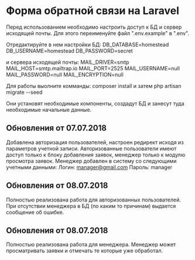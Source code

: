 # Форма обратной связи на Laravel

Перед использованием необходимо настроить доступ к БД и сервер исходящей почты. 
Для этого переименуйте файл ".env.example" в ".env".

Отредактируйте в нем настройки БД:
DB_DATABASE=homestead
DB_USERNAME=homestead
DB_PASSWORD=secret

и сервера исходящей почты:
MAIL_DRIVER=smtp
MAIL_HOST=smtp.mailtrap.io
MAIL_PORT=2525
MAIL_USERNAME=null
MAIL_PASSWORD=null
MAIL_ENCRYPTION=null

Для работы выолните комманды:
composer install
и затем
php artisan migrate --seed

Они установят необходимые компоненты, создадут БД и занесут туда необходимые начальные данные.

## Обновления от 07.07.2018

Добавлена авторизация пользователей, настроен редирект исходя из параметров учетной записи. 
Авторизованные пользователи имеют доступ только к блоку добавления заявок, менеджер только к модулю просмотра заявок.
Менеджер добавлен в систему со следующими учетными данными: 
Логин: manager@gmail.com
Пароль: manager

## Обновления от 08.07.2018

Полностью реализована работа для авторизованных пользователей.
При отсутствии менеджера в БД (по каким то причинам) выдается сообщение об ошибке. 

## Обновления от 08.07.2018

Полностью реализована работа для менеджера.
Менеджер может просматривать заявки и отмечать те которые уже обработал.